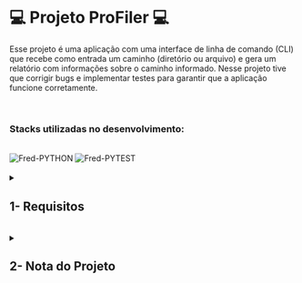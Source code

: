 # :computer: Projeto ProFiler :computer:

Esse projeto é uma aplicação com uma interface de linha de comando (CLI) que recebe como entrada um caminho (diretório ou arquivo) e gera um relatório com informações sobre o caminho informado.
Nesse projeto tive que corrigir bugs e implementar testes para garantir que a aplicação funcione corretamente.

<br />

### Stacks utilizadas no desenvolvimento:
<div style="display: inline_block"><br>
  <img alt="Fred-PYTHON" src="https://img.shields.io/static/v1?style=for-the-badge&message=Python&color=3776AB&logo=Python&logoColor=FFFFFF&label=" />
  <img alt="Fred-PYTEST" src="https://img.shields.io/static/v1?style=for-the-badge&message=Pytest&color=0A9EDC&logo=Pytest&logoColor=FFFFFF&label=" />
</div>

<br />

<details>
<summary>
  
## 1- Requisitos
  
</summary>

### 1. Elimine o(s) bug(s) da função show_deepest_file

### 2. Elimine o(s) bug(s) da função find_file_by_name

### 3. Crie testes para a função show_preview

### 4. Crie testes para a função show_details

### 5. Crie testes para a função show_disk_usage

### 6. Crie testes para a função find_duplicate_files
  
</details>
<br />

<details>
<summary>

## 2- Nota do Projeto

</summary>

## 100% :heavy_check_mark:

![Project-Pro-Filer]()

</details>
<br />
